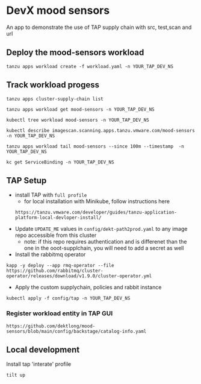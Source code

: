 # DevX mood sensors

An app to demonstrate the use of TAP supply chain with src, test,scan and url

## Deploy the mood-sensors workload

```
tanzu apps workload create -f workload.yaml -n YOUR_TAP_DEV_NS
```

## Track workload progess

```
tanzu apps cluster-supply-chain list

tanzu apps workload get mood-sensors -n YOUR_TAP_DEV_NS

kubectl tree workload mood-sensors -n YOUR_TAP_DEV_NS

kubectl describe imagescan.scanning.apps.tanzu.vmware.com/mood-sensors -n YOUR_TAP_DEV_NS

tanzu apps workload tail mood-sensors --since 100m --timestamp  -n YOUR_TAP_DEV_NS

kc get ServiceBinding -n YOUR_TAP_DEV_NS
```

## TAP Setup

- install TAP with ```full profile``` 
  - for local installation with Minikube, follow instructions here
  ```
  https://tanzu.vmware.com/developer/guides/tanzu-application-platform-local-devloper-install/
  ```
- Update ```UPDATE_ME``` values in ```config/dekt-path2prod.yaml``` to any image repo accessible from this cluster
  - note: if this repo requires authentication and is differenet than the one in the ooot-supplchain, you will need to add a secret as well
- Install the rabbitmq operator 
```
kapp -y deploy --app rmq-operator --file https://github.com/rabbitmq/cluster-operator/releases/download/v1.9.0/cluster-operator.yml
```
- Apply the custom supplychain, policies and rabbit instance
```
kubectl apply -f config/tap -n YOUR_TAP_DEV_NS
```


### Register workload entity in TAP GUI
```
https://github.com/dektlong/mood-sensors/blob/main/config/backstage/catalog-info.yaml
```

## Local development

Install tap 'interate' profile

```
tilt up
```
